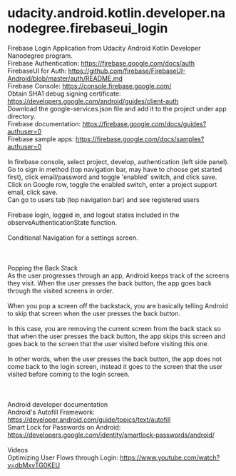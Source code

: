 # udacity.android.kotlin.developer.nanodegree.firebaseui_login
Firebase Login Application from Udacity Android Kotlin Developer Nanodegree program.
\
Firebase Authentication: https://firebase.google.com/docs/auth \
FirebaseUI for Auth: https://github.com/firebase/FirebaseUI-Android/blob/master/auth/README.md \
Firebase Console: https://console.firebase.google.com/ \
Obtain SHA1 debug signing certificate: https://developers.google.com/android/guides/client-auth \
Download the google-services.json file and add it to the project under app directory.\
Firebase documentation: https://firebase.google.com/docs/guides?authuser=0 \
Firebase sample apps: https://firebase.google.com/docs/samples?authuser=0 \
\
In firebase console, select project, develop, authentication (left side panel).\
Go to sign in method (top navigation bar, may have to choose get started first), click email/password and toggle 'enabled' switch, and click save.\
Click on Google row, toggle the enabled switch, enter a project support email, click save.\
Can go to users tab (top navigation bar) and see registered users\
\
Firebase login, logged in, and logout states included in the observeAuthenticationState function.\
\
Conditional Navigation for a settings screen.\
\
\
\
Popping the Back Stack\
As the user progresses through an app, Android keeps track of the screens they visit. When the user presses the back button, the app goes back through the visited screens in order.\
\
When you pop a screen off the backstack, you are basically telling Android to skip that screen when the user presses the back button.\
\
In this case, you are removing the current screen from the back stack so that when the user presses the back button, the app skips this screen and goes back to the screen that the user visited before visiting this one.\
\
In other words, when the user presses the back button, the app does not come back to the login screen, instead it goes to the screen that the user visited before coming to the login screen.\
\
\
\
Android developer documentation\
Android's Autofill Framework: https://developer.android.com/guide/topics/text/autofill \
Smart Lock for Passwords on Android: https://developers.google.com/identity/smartlock-passwords/android/ \
\
Videos\
Optimizing User Flows through Login: https://www.youtube.com/watch?v=dbMxvTG0KEU